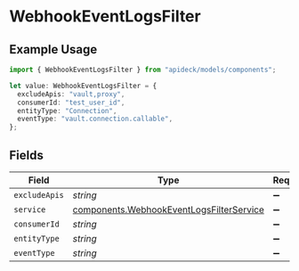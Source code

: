 # WebhookEventLogsFilter

## Example Usage

```typescript
import { WebhookEventLogsFilter } from "apideck/models/components";

let value: WebhookEventLogsFilter = {
  excludeApis: "vault,proxy",
  consumerId: "test_user_id",
  entityType: "Connection",
  eventType: "vault.connection.callable",
};
```

## Fields

| Field                                                                                                | Type                                                                                                 | Required                                                                                             | Description                                                                                          | Example                                                                                              |
| ---------------------------------------------------------------------------------------------------- | ---------------------------------------------------------------------------------------------------- | ---------------------------------------------------------------------------------------------------- | ---------------------------------------------------------------------------------------------------- | ---------------------------------------------------------------------------------------------------- |
| `excludeApis`                                                                                        | *string*                                                                                             | :heavy_minus_sign:                                                                                   | N/A                                                                                                  | vault,proxy                                                                                          |
| `service`                                                                                            | [components.WebhookEventLogsFilterService](../../models/components/webhookeventlogsfilterservice.md) | :heavy_minus_sign:                                                                                   | N/A                                                                                                  |                                                                                                      |
| `consumerId`                                                                                         | *string*                                                                                             | :heavy_minus_sign:                                                                                   | N/A                                                                                                  | test_user_id                                                                                         |
| `entityType`                                                                                         | *string*                                                                                             | :heavy_minus_sign:                                                                                   | N/A                                                                                                  | Connection                                                                                           |
| `eventType`                                                                                          | *string*                                                                                             | :heavy_minus_sign:                                                                                   | N/A                                                                                                  | vault.connection.callable                                                                            |